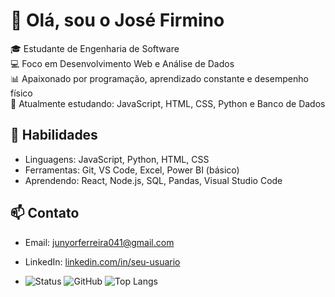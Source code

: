 # 👋 Olá, sou o José Firmino

🎓 Estudante de Engenharia de Software  
💻 Foco em Desenvolvimento Web e Análise de Dados  
📊 Apaixonado por programação, aprendizado constante e desempenho físico  
🌱 Atualmente estudando: JavaScript, HTML, CSS, Python e Banco de Dados

## 🚀 Habilidades
- Linguagens: JavaScript, Python, HTML, CSS
- Ferramentas: Git, VS Code, Excel, Power BI (básico)
- Aprendendo: React, Node.js, SQL, Pandas, Visual Studio Code


## 📫 Contato
- Email: junyorferreira041@gmail.com
- LinkedIn: [linkedin.com/in/seu-usuario](www.linkedin.com/in/josé-firmino-ferreira-júnior-9aa963233)

- ![Status](https://img.shields.io/badge/Estudando-JavaScript-yellow)
![GitHub](https://img.shields.io/github/followers/seu-usuario?label=Seguidores)
![Top Langs](https://img.shields.io/github/languages/top/seu-usuario/nome-do-projeto)

